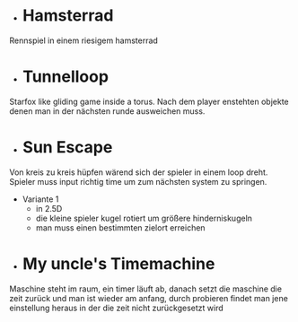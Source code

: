 

* # Hamsterrad
Rennspiel in einem riesigem hamsterrad

* # Tunnelloop
Starfox like gliding game inside a torus.
Nach dem player enstehten objekte denen man in der nächsten runde ausweichen muss.

* # Sun Escape
Von kreis zu kreis hüpfen wärend sich der spieler in einem loop dreht.
Spieler muss input richtig time um zum nächsten system zu springen.
- Variante 1
    * in 2.5D
    * die kleine spieler kugel rotiert um größere hinderniskugeln    
    * man muss einen bestimmten zielort erreichen
    
    
    


* # My uncle's Timemachine
Maschine steht im raum, ein timer läuft ab, danach setzt die maschine die zeit zurück und 
man ist wieder am anfang, durch probieren findet man jene einstellung heraus in der die 
zeit nicht zurückgesetzt wird



